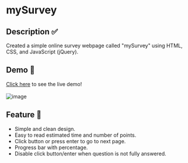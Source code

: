 # mySurvey
## Description ✅
Created a simple online survey webpage called "mySurvey" using HTML, CSS, and JavaScript (jQuery).
## Demo 🔗
[Click here](https://x4z7k.csb.app/) to see the live demo! <br><br>
![image](https://user-images.githubusercontent.com/81090746/147466570-208813c9-5c66-4bf7-8e6e-e0190754d41f.png)
## Feature 🌅 
<ul>
  <li>Simple and clean design.</li>
  <li>Easy to read estimated time and number of points.</li>
  <li>Click button or press enter to go to next page.</li>
  <li>Progress bar with percentage.</li>
  <li>Disable click button/enter when question is not fully answered.</li>
</ul>

